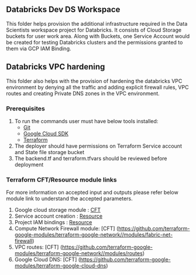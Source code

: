 ## Databricks Dev DS Workspace ##

This folder helps provision the additional infrastructure required in the Data Scientists workspace project for Databricks. It consists of Cloud Storage buckets for user work area. Along with Buckets, one Service Account would be created for testing Databricks clusters and the permissions granted to them via GCP IAM Binding.


## Databricks VPC hardening ##

This folder also helps with the provision of hardening the databricks VPC environment by denying all the traffic and adding explicit firewall rules, VPC routes and creating Private DNS zones in the VPC environment.


### Prerequisites ###
1. To run the commands user must have below tools installed:
    - [Git](https://git-scm.com/downloads)
    - [Google Cloud SDK](https://cloud.google.com/sdk/docs/install)
    - [Terraform](https://www.terraform.io/downloads.html)
2. The deployer should have permissions on Terraform Service account and State file storage bucket
3. The backend.tf and terraform.tfvars should be reviewed before deployment

### Terraform CFT/Resource module links ###
For more information on accepted input and outputs please refer below module link to understand the accepted parameters.

1. Google cloud storage module : [CFT](https://github.com/terraform-google-modules/cloud-foundation-fabric/tree/master/modules/gcs)
2. Service account creation : [Resource](https://registry.terraform.io/providers/hashicorp/google/latest/docs/resources/google_service_account)
3. Project IAM bindings : [Resource](https://registry.terraform.io/providers/hashicorp/google/latest/docs/resources/google_project_iam)
4. Compute Network Firewall module: [CFT] (https://github.com/terraform-google-modules/terraform-google-network//modules/fabric-net-firewall)
5. VPC routes: [CFT] (https://github.com/terraform-google-modules/terraform-google-network//modules/routes)
6. Google Cloud DNS: [CFT] (https://github.com/terraform-google-modules/terraform-google-cloud-dns)

